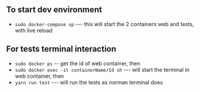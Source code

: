 ## To start dev environment
* `sudo docker-compose up` --- this will start the 2 containers web and tests, with live reload

## For tests terminal interaction
* `sudo docker ps` -- get the id of web container, then
* `sudo docker exec -it containerName/Id sh` --- will start the terminal in web container, then
* `yarn run test` --- will run the tests as norman terminal does 